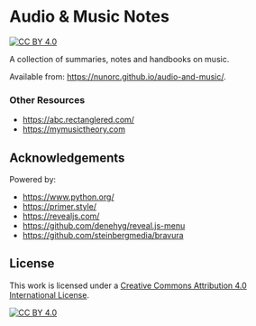
# Audio & Music Notes

[![CC BY 4.0][cc-by-shield]][cc-by]

A collection of summaries, notes and handbooks on music.

Available from: https://nunorc.github.io/audio-and-music/.

### Other Resources

* https://abc.rectanglered.com/
* https://mymusictheory.com

## Acknowledgements

Powered by:

* https://www.python.org/
* https://primer.style/
* https://revealjs.com/
* https://github.com/denehyg/reveal.js-menu
* https://github.com/steinbergmedia/bravura

## License

This work is licensed under a
[Creative Commons Attribution 4.0 International License][cc-by].

[![CC BY 4.0][cc-by-image]][cc-by]

[cc-by]: http://creativecommons.org/licenses/by/4.0/
[cc-by-image]: https://i.creativecommons.org/l/by/4.0/88x31.png
[cc-by-shield]: https://img.shields.io/badge/License-CC%20BY%204.0-lightgrey.svg
